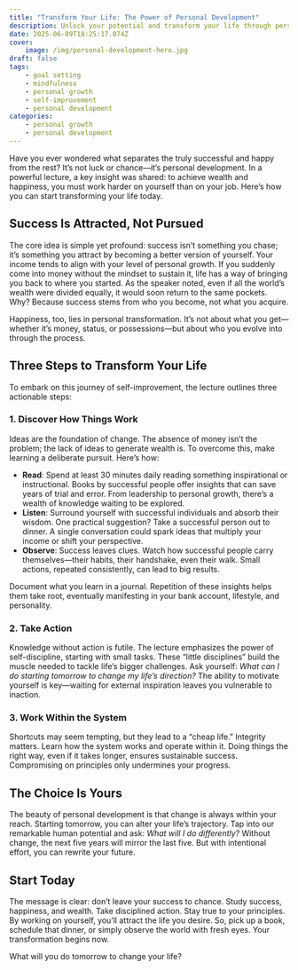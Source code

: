 ```yaml
---
title: "Transform Your Life: The Power of Personal Development"
description: Unlock your potential and transform your life through personal development. Discover actionable steps to attract success and happiness today!
date: 2025-06-09T18:25:17.074Z
cover:
    image: /img/personal-development-hero.jpg
draft: false
tags:
    - goal setting
    - mindfulness
    - personal growth
    - self-improvement
    - personal development
categories:
    - personal growth
    - personal development
---
```


Have you ever wondered what separates the truly successful and happy from the rest? It’s not luck or chance—it’s personal development. In a powerful lecture, a key insight was shared: to achieve wealth and happiness, you must work harder on yourself than on your job. Here’s how you can start transforming your life today.

## Success Is Attracted, Not Pursued

The core idea is simple yet profound: success isn’t something you chase; it’s something you attract by becoming a better version of yourself. Your income tends to align with your level of personal growth. If you suddenly come into money without the mindset to sustain it, life has a way of bringing you back to where you started. As the speaker noted, even if all the world’s wealth were divided equally, it would soon return to the same pockets. Why? Because success stems from who you become, not what you acquire.

Happiness, too, lies in personal transformation. It’s not about what you get—whether it’s money, status, or possessions—but about who you evolve into through the process.

## Three Steps to Transform Your Life

To embark on this journey of self-improvement, the lecture outlines three actionable steps:

### 1. Discover How Things Work
Ideas are the foundation of change. The absence of money isn’t the problem; the lack of ideas to generate wealth is. To overcome this, make learning a deliberate pursuit. Here’s how:

- **Read**: Spend at least 30 minutes daily reading something inspirational or instructional. Books by successful people offer insights that can save years of trial and error. From leadership to personal growth, there’s a wealth of knowledge waiting to be explored.
- **Listen**: Surround yourself with successful individuals and absorb their wisdom. One practical suggestion? Take a successful person out to dinner. A single conversation could spark ideas that multiply your income or shift your perspective.
- **Observe**: Success leaves clues. Watch how successful people carry themselves—their habits, their handshake, even their walk. Small actions, repeated consistently, can lead to big results.

Document what you learn in a journal. Repetition of these insights helps them take root, eventually manifesting in your bank account, lifestyle, and personality.

### 2. Take Action
Knowledge without action is futile. The lecture emphasizes the power of self-discipline, starting with small tasks. These “little disciplines” build the muscle needed to tackle life’s bigger challenges. Ask yourself: *What can I do starting tomorrow to change my life’s direction?* The ability to motivate yourself is key—waiting for external inspiration leaves you vulnerable to inaction.

### 3. Work Within the System
Shortcuts may seem tempting, but they lead to a “cheap life.” Integrity matters. Learn how the system works and operate within it. Doing things the right way, even if it takes longer, ensures sustainable success. Compromising on principles only undermines your progress.

## The Choice Is Yours

The beauty of personal development is that change is always within your reach. Starting tomorrow, you can alter your life’s trajectory. Tap into our remarkable human potential and ask: *What will I do differently?* Without change, the next five years will mirror the last five. But with intentional effort, you can rewrite your future.

## Start Today

The message is clear: don’t leave your success to chance. Study success, happiness, and wealth. Take disciplined action. Stay true to your principles. By working on yourself, you’ll attract the life you desire. So, pick up a book, schedule that dinner, or simply observe the world with fresh eyes. Your transformation begins now.

What will you do tomorrow to change your life?